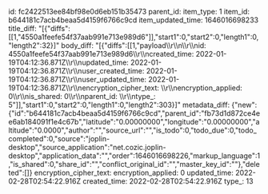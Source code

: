 id: fc2422513ee84bf98e0d6eb151b35473
parent_id: 
item_type: 1
item_id: b644181c7acb4beaa5d4159f6766c9cd
item_updated_time: 1646016698233
title_diff: "[{\"diffs\":[[1,\"4550a1feefe54f37aab991e713e989d6\"]],\"start1\":0,\"start2\":0,\"length1\":0,\"length2\":32}]"
body_diff: "[{\"diffs\":[[1,\"payload\\\r\\\n\\\r\\\nid: 4550a1feefe54f37aab991e713e989d6\\\r\\\ncreated_time: 2022-01-19T04:12:36.871Z\\\r\\\nupdated_time: 2022-01-19T04:12:36.871Z\\\r\\\nuser_created_time: 2022-01-19T04:12:36.871Z\\\r\\\nuser_updated_time: 2022-01-19T04:12:36.871Z\\\r\\\nencryption_cipher_text: \\\r\\\nencryption_applied: 0\\\r\\\nis_shared: 0\\\r\\\nparent_id: \\\r\\\ntype_: 5\"]],\"start1\":0,\"start2\":0,\"length1\":0,\"length2\":303}]"
metadata_diff: {"new":{"id":"b644181c7acb4beaa5d4159f6766c9cd","parent_id":"fb73d1d872ce4ee6ab184091f1e4c67b","latitude":"0.00000000","longitude":"0.00000000","altitude":"0.0000","author":"","source_url":"","is_todo":0,"todo_due":0,"todo_completed":0,"source":"joplin-desktop","source_application":"net.cozic.joplin-desktop","application_data":"","order":1646016698226,"markup_language":1,"is_shared":0,"share_id":"","conflict_original_id":"","master_key_id":""},"deleted":[]}
encryption_cipher_text: 
encryption_applied: 0
updated_time: 2022-02-28T02:54:22.916Z
created_time: 2022-02-28T02:54:22.916Z
type_: 13
